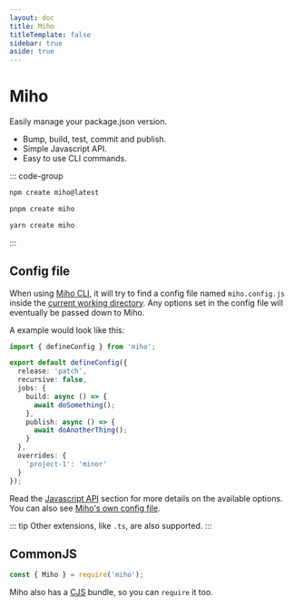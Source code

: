 ```yaml
---
layout: doc
title: Miho
titleTemplate: false
sidebar: true
aside: true
---
```


# Miho

Easily manage your package.json version.

- Bump, build, test, commit and publish.
- Simple Javascript API.
- Easy to use CLI commands.

::: code-group

```bash [NPM]
npm create miho@latest
```

```bash [PNPM]
pnpm create miho
```

```bash [YARN]
yarn create miho
```

:::

## Config file

When using [Miho CLI](./cli/), it will try to find a config file named `miho.config.js` inside the [current working directory](https://nodejs.org/dist/latest/docs/api/process.html#processcwd). Any options set in the config file will eventually be passed down to Miho.

A example would look like this:

```ts
import { defineConfig } from 'miho';

export default defineConfig({
  release: 'patch',
  recursive: false,
  jobs: {
    build: async () => {
      await doSomething();
    },
    publish: async () => {
      await doAnotherThing();
    }
  },
  overrides: {
    'project-1': 'minor'
  }
});
```

Read the [Javascript API](./javascript/index.md#options) section for more details on the available options. You can also see [Miho's own config file](https://github.com/ferreira-tb/miho/blob/main/miho.config.ts#L1C2-L1C2).

::: tip
Other extensions, like `.ts`, are also supported.
:::

## CommonJS

```ts
const { Miho } = require('miho');
```

Miho also has a [CJS](https://nodejs.org/docs/latest/api/modules.html#modules-commonjs-modules) bundle, so you can `require` it too.
